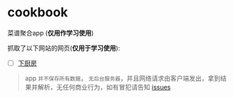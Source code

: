 # cookbook
菜谱聚合app (**仅用作学习使用**)

抓取了以下网站的网页(**仅用于学习使用**):

  - [ ] [下厨房](https://www.xiachufang.com/)

  
> app `并不保存所有数据`， `无后台服务器`，并且网络请求由客户端发出，拿到结果并解析，无任何商业行为，如有冒犯请告知 [issues](https://github.com/earthfor/cookbook/issues/new)
